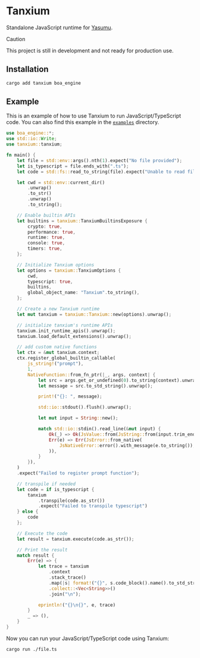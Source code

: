 # Tanxium

Standalone JavaScript runtime for [Yasumu](https://github.com/yasumu-org/yasumu).

> [!CAUTION]
> This project is still in development and not ready for production use.

## Installation

```bash
cargo add tanxium boa_engine
```

## Example

This is an example of how to use Tanxium to run JavaScript/TypeScript code. You can also find this example in the [`examples`](./examples/) directory.

```rust
use boa_engine::*;
use std::io::Write;
use tanxium::tanxium;

fn main() {
    let file = std::env::args().nth(1).expect("No file provided");
    let is_typescript = file.ends_with(".ts");
    let code = std::fs::read_to_string(file).expect("Unable to read file");

    let cwd = std::env::current_dir()
        .unwrap()
        .to_str()
        .unwrap()
        .to_string();

    // Enable builtin APIs
    let builtins = tanxium::TanxiumBuiltinsExposure {
        crypto: true,
        performance: true,
        runtime: true,
        console: true,
        timers: true,
    };

    // Initialize Tanxium options
    let options = tanxium::TanxiumOptions {
        cwd,
        typescript: true,
        builtins,
        global_object_name: "Tanxium".to_string(),
    };

    // Create a new Tanxium runtime
    let mut tanxium = tanxium::Tanxium::new(options).unwrap();

    // initialize tanxium's runtime APIs
    tanxium.init_runtime_apis().unwrap();
    tanxium.load_default_extensions().unwrap();

    // add custom native functions
    let ctx = &mut tanxium.context;
    ctx.register_global_builtin_callable(
        js_string!("prompt"),
        1,
        NativeFunction::from_fn_ptr(|_, args, context| {
            let src = args.get_or_undefined(0).to_string(context).unwrap();
            let message = src.to_std_string().unwrap();

            print!("{}: ", message);

            std::io::stdout().flush().unwrap();

            let mut input = String::new();

            match std::io::stdin().read_line(&mut input) {
                Ok(_) => Ok(JsValue::from(JsString::from(input.trim_end()))),
                Err(e) => Err(JsError::from_native(
                    JsNativeError::error().with_message(e.to_string()),
                )),
            }
        }),
    )
    .expect("Failed to register prompt function");

    // transpile if needed
    let code = if is_typescript {
        tanxium
            .transpile(code.as_str())
            .expect("Failed to transpile typescript")
    } else {
        code
    };

    // Execute the code
    let result = tanxium.execute(code.as_str());

    // Print the result
    match result {
        Err(e) => {
            let trace = tanxium
                .context
                .stack_trace()
                .map(|s| format!("{}", s.code_block().name().to_std_string_escaped()))
                .collect::<Vec<String>>()
                .join("\n");

            eprintln!("{}\n{}", e, trace)
        }
        _ => (),
    }
}
```

Now you can run your JavaScript/TypeScript code using Tanxium:

```bash
cargo run ./file.ts
```
